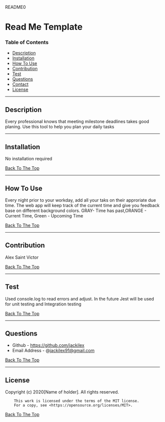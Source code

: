 README0
# Read Me Template

### Table of Contents
- [Description](#description)
- [Installation](#how-to-use)
- [How To Use](#how-to-use)
- [Contribution](#contribution)
- [Test](#test)
- [Questions](#questions)
- [Contact](#contact)
- [License](#license)

---

## Description
Every professional knows that meeting milestone deadlines takes good planing. Use this tool to help you plan your daily tasks


---
## Installation
No installation required


[Back To The Top](#read-me-template)

---

## How To Use
Every night prior to your workday, add all your taks on their approriate due time. The web app will keep track of the current time and give you feedback base on different background colors.  GRAY- Time has past,ORANGE - Current Time, Green - Upcoming Time

[Back To The Top](#read-me-template)

---
## Contribution
Alex Saint Victor

[Back To The Top](#read-me-template)

---

## Test
Used console.log to read errors and adjust. In the future Jest will be used for unit testing and Integration testing

[Back To The Top](#read-me-template)

---

## Questions
- Github - https://github.com/jackilex
- Email Address - @jackilex91@gmail.com

[Back To The Top](#read-me-template)

---

## License
Copyright (c) 2020[Name of holder]. All rights reserved.
        
        This work is licensed under the terms of the MIT license.  
        For a copy, see <https://opensource.org/licenses/MIT>.

[Back To The Top](#read-me-template)

